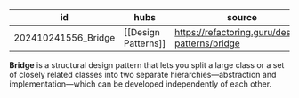 
| id                  | hubs                | source                                          |
| ------------------- | ------------------- | ----------------------------------------------- |
| 202410241556_Bridge | [[Design Patterns]] | https://refactoring.guru/design-patterns/bridge |
**Bridge** is a structural design pattern that lets you split a large class or a set of closely related classes into two separate hierarchies—abstraction and implementation—which can be developed independently of each other.
